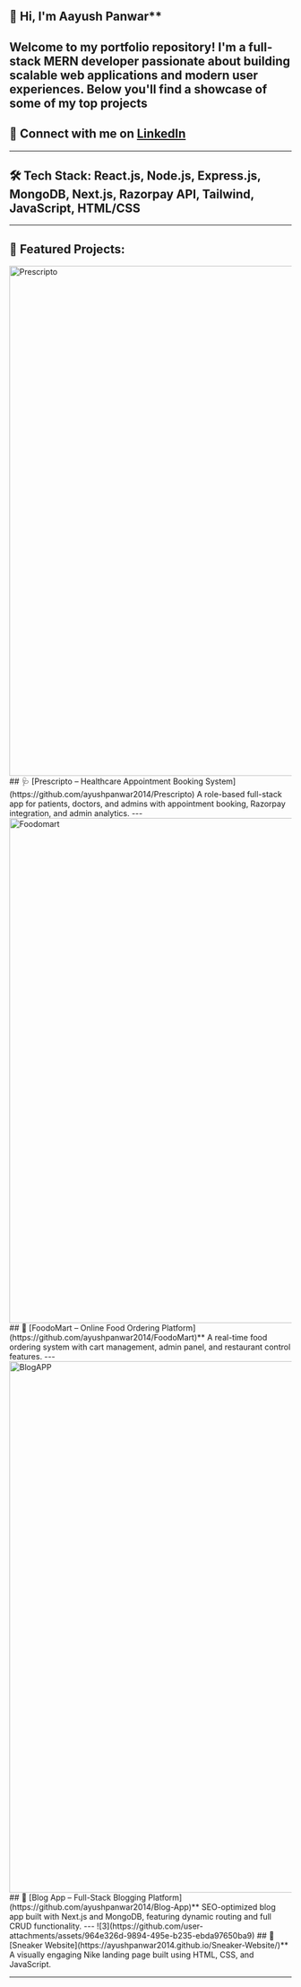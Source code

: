 
## 👋 Hi, I'm Aayush Panwar**
Welcome to my portfolio repository! I'm a full-stack MERN developer passionate about building scalable web applications and modern user experiences. Below you'll find a showcase of some of my top projects
---
## 🔗 Connect with me on [LinkedIn](https://www.linkedin.com/in/ayush-panwar-a21712189/)
____
## 🛠️ Tech Stack: React.js, Node.js, Express.js, MongoDB, Next.js, Razorpay API, Tailwind, JavaScript, HTML/CSS
---

## 🚀 Featured Projects:

<img width="1360" height="909" alt="Prescripto" src="https://github.com/user-attachments/assets/75b6926a-abfc-4d85-86a6-a746770b1c3c" />
## 🩺 [Prescripto – Healthcare Appointment Booking System](https://github.com/ayushpanwar2014/Prescripto)
  A role-based full-stack app for patients, doctors, and admins with appointment booking, Razorpay integration, and admin analytics.
---
<img width="1360" height="900" alt="Foodomart" src="https://github.com/user-attachments/assets/ee0479cf-9332-48ed-84a6-837407682c8e" />
## 🍔 [FoodoMart – Online Food Ordering Platform](https://github.com/ayushpanwar2014/FoodoMart)**
  A real-time food ordering system with cart management, admin panel, and restaurant control features.
---
<img width="1356" height="947" alt="BlogAPP" src="https://github.com/user-attachments/assets/06c2d1e2-2908-4f64-9e7d-c865e8b02438" />
## 📝 [Blog App – Full-Stack Blogging Platform](https://github.com/ayushpanwar2014/Blog-App)**
  SEO-optimized blog app built with Next.js and MongoDB, featuring dynamic routing and full CRUD functionality.
---
![3](https://github.com/user-attachments/assets/964e326d-9894-495e-b235-ebda97650ba9)
## 👟 [Sneaker Website](https://ayushpanwar2014.github.io/Sneaker-Website/)**
  A visually engaging Nike landing page built using HTML, CSS, and JavaScript.

---



